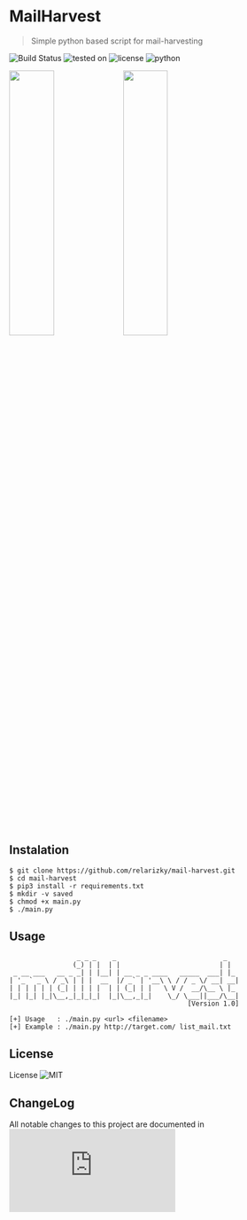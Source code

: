 # MailHarvest

> Simple python based script for mail-harvesting

![Build Status](https://travis-ci.com/relarizky/mail-harvest.svg?branch=master)
![tested on](https://img.shields.io/ubuntu/v/ubuntu-wallpapers/eoan?color=critical&logo=operating%20system)
![license](https://img.shields.io/github/license/relarizky/mail-harvest)
![python](https://img.shields.io/badge/python-3.7.5%20%7C%203.8.3-blue)

<img src="https://raw.githubusercontent.com/relarizky/mail-harvest/master/screenshot/1.png" height=35% width=40%> <img src="https://raw.githubusercontent.com/relarizky/mail-harvest/master/screenshot/2.png" height=35% width=40%>

## Instalation
```
$ git clone https://github.com/relarizky/mail-harvest.git
$ cd mail-harvest
$ pip3 install -r requirements.txt
$ mkdir -v saved
$ chmod +x main.py
$ ./main.py
```

## Usage
```
                 _ _ _    _                           _   
                (_) | |  | |                         | |  
 _ __ ___   __ _ _| | |__| | __ _ _ ____   _____  ___| |_ 
| '_ ` _ \ / _\ | | |  __  |/ _` | '__\ \ / / _ \/ __| __|
| | | | | | (_| | | | |  | | (_| | |   \ V /  __/\__ \ |_ 
|_| |_| |_|\__,_|_|_|_|  |_|\__,_|_|    \_/ \___||___/\__|
                                             [Version 1.0]

[+] Usage	: ./main.py <url> <filename>
[+] Example	: ./main.py http://target.com/ list_mail.txt
```

## License

License ![MIT](https://github.com/relarizky/mail-harvest/blob/master/LICENSE)

## ChangeLog

All notable changes to this project are documented in ![ChangeLog](https://github.com/relarizky/mail-harvest/blob/master/CHANGELOG.md)

